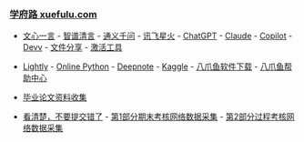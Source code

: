 ### **[学府路 xuefulu.com](http://xuefulu.com/)**

+ [文心一言](https://yiyan.baidu.com/) - [智谱清言](https://chatglm.cn/) - [通义千问](https://tongyi.aliyun.com/qianwen) - [讯飞星火](https://xinghuo.xfyun.cn/desk) - [ChatGPT](https://chat.openai.com/) - [Claude](https://claude.ai/) - [Copilot](https://copilot.microsoft.com) - [Devv](https://devv.ai) - [文件分享](https://wormhole.app) - [激活工具](https://pan.baidu.com/s/14U3zIG4tG6ZdMBrHaPaLzw?pwd=c65c#list/path=%2FHEU%20KMS%20Activator)

+ [Lightly](https://lightly.teamcode.com/login) - [Online Python](https://www.online-python.com/) - [Deepnote](https://deepnote.com/sign-in) - [Kaggle](https://www.kaggle.com/) - [八爪鱼软件下载](https://www.bazhuayu.com/download/windows) - [八爪鱼帮助中心](https://www.bazhuayu.com/helpcenter)

+ [毕业论文资料收集](https://send2me.cn/b8YG5Ez2/RI-z442A7iRs7A)

+ [看清楚，不要提交错了](http://xuefulu.com/) - [第1部分期末考核网络数据采集](https://send2me.cn/6_rofAHv/Rfqxmqr912aviw) - [第2部分过程考核网络数据采集](https://send2me.cn/d0OmNnHk/T6SCzpxr6_K80g)
